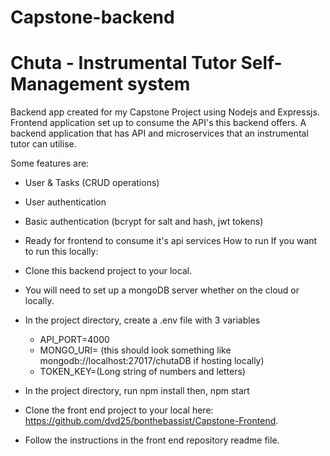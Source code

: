 # Capstone-backend
# Chuta - Instrumental Tutor Self-Management system
Backend app created for my Capstone Project using Nodejs and Expressjs. Frontend application set up to consume the API's this backend offers.
A backend application that has API and microservices that an instrumental tutor can utilise.

Some features are:
- User & Tasks (CRUD operations)                 
- User authentication            
- Basic authentication (bcrypt for salt and hash, jwt tokens)
- Ready for frontend to consume it's api services
How to run
If you want to run this locally:
- Clone this backend project to your local.
- You will need to set up a mongoDB server whether on the cloud or locally.
- In the project directory, create a .env file with 3 variables 
  - API_PORT=4000 
  - MONGO_URI= (this should look something like mongodb://localhost:27017/chutaDB if hosting locally) 
  - TOKEN_KEY=(Long string of numbers and letters)
- In the project directory, run 
 npm install
 then,
 npm start

- Clone the front end project to your local here: https://github.com/dvd25/bonthebassist/Capstone-Frontend.
- Follow the instructions in the front end repository readme file.
